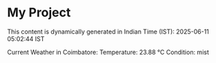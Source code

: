 # My Project

This content is dynamically generated in Indian Time (IST): 2025-06-11 05:02:44 IST


Current Weather in Coimbatore:
Temperature: 23.88 °C
Condition: mist
